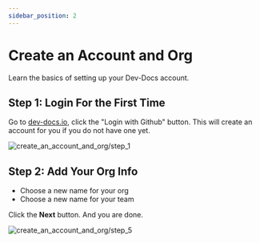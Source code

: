 ```yaml
---
sidebar_position: 2
---
```


# Create an Account and Org

Learn the basics of setting up your Dev-Docs account.

## Step 1: Login For the First Time

Go to [dev-docs.io](https://dev-docs.io), click the "Login with Github" button.  This will create an account for you if you do not have one yet.

![create_an_account_and_org/step_1](/img/create_an_account_and_org/step_1.png)

## Step 2: Add Your Org Info

- Choose a new name for your org
- Choose a new name for your team

Click the **Next** button.  And you are done.

![create_an_account_and_org/step_5](/img/create_an_account_and_org/step_5.png)
  
  